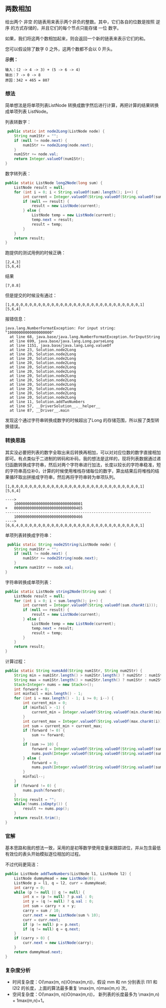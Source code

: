## 两数相加

给出两个 非空 的链表用来表示两个非负的整数。其中，它们各自的位数是按照 逆序 的方式存储的，并且它们的每个节点只能存储 一位 数字。

如果，我们将这两个数相加起来，则会返回一个新的链表来表示它们的和。

您可以假设除了数字 0 之外，这两个数都不会以 0 开头。

**示例：**

````text
输入：(2 -> 4 -> 3) + (5 -> 6 -> 4)
输出：7 -> 0 -> 8
原因：342 + 465 = 807
````

### 想法

简单想法是将单项列表ListNode 转换成数字然后进行计算，再把计算的结果转换成单项列表 ListNode。


列表转数字：

````java
 public static int node2Long(ListNode node) {
    String num1Str = "";
    if (null != node.next) {
        num1Str += node2Long(node.next);
    }
    num1Str += node.val;
    return Integer.valueOf(num1Str);
}
````

数字转列表：

````java
public static ListNode long2Node(long sum) {
    ListNode result = null;
    for (int i = 0; i < String.valueOf(sum).length(); i++) {
        int current = Integer.valueOf(String.valueOf(String.valueOf(sum).charAt(i)));
        if (null == result) {
            result = new ListNode(current);
        } else {
            ListNode temp = new ListNode(current);
            temp.next = result;
            result = temp;
        }
    }
    return result;
}
````

跑提供的测试用例的时候正确：

````text
[2,4,3]
[5,6,4]
````

结果

```
[7,0.8]
```

但是提交的时候没有通过：

````text
[1,0,0,0,0,0,0,0,0,0,0,0,0,0,0,0,0,0,0,0,0,0,0,0,0,0,0,0,0,0,1]
[5,6,4]
````

报错信息：

````text
java.lang.NumberFormatException: For input string: "10000000000000000000"
  at line 68, java.base/java.lang.NumberFormatException.forInputString
  at line 699, java.base/java.lang.Long.parseLong
  at line 1151, java.base/java.lang.Long.valueOf
  at line 23, Solution.node2Long
  at line 20, Solution.node2Long
  at line 20, Solution.node2Long
  at line 20, Solution.node2Long
  at line 20, Solution.node2Long
  at line 20, Solution.node2Long
  at line 20, Solution.node2Long
  at line 20, Solution.node2Long
  at line 20, Solution.node2Long
  at line 20, Solution.node2Long
  at line 20, Solution.node2Long
  at line 20, Solution.node2Long
  at line 11, Solution.addTwoNumbers
  at line 57, __DriverSolution__.__helper__
  at line 87, __Driver__.main
````

发现这个通过字符串转换成数字的时候超出了Long 的存储范围，所以报了类型转换错误。

### 转换思路

其实没必要把列表的数字全取出来后转换再相加，可以对对应位数的数字直接相加即可。有点类似于二进制的转码和补码，我的想法是这样的，现将列表数据通过递归函数转换成字符串，然后对两个字符串进行加法，长度以较长的字符串稳准，短的字符串高位补0，计算的时候使用堆栈存储每位的数字，算出结果后将堆栈的结果循环取出拼接成字符串，然后再将字符串转为单项队列。

````text
[1,0,0,0,0,0,0,0,0,0,0,0,0,0,0,0,0,0,0,0,0,0,0,0,0,0,0,0,0,0,1]
[5,6,4]

---->
    1000000000000000000000000000001
+   0000000000000000000000000000465
------------------------------------------------------------------      
    1000000000000000000000000000466
---->
[6,6,4,0,0,0,0,0,0,0,0,0,0,0,0,0,0,0,0,0,0,0,0,0,0,0,0,0,0,0,1]
````

单项列表转换成字符串：

````java
 public static String node2String(ListNode node) {
    String num1Str = "";
    if (null != node.next) {
        num1Str += node2String(node.next);
    }
    return num1Str += node.val;
}
````

字符串转换成单项列表：

````java
public static ListNode string2Node(String sum) {
    ListNode result = null;
    for (int i = 0; i < sum.length(); i++) {
        int current = Integer.valueOf(String.valueOf(sum.charAt(i)));
        if (null == result) {
            result = new ListNode(current);
        } else {
            ListNode temp = new ListNode(current);
            temp.next = result;
            result = temp;
        }
    }
    return result;
}
````

计算过程：

````java
public static String numsAdd(String num1Str, String num2Str) {
    String min = num1Str.length() > num2Str.length() ? num2Str : num1Str;
    String max = num1Str.length() > num2Str.length() ? num1Str : num2Str;
    Stack<Integer> nums = new Stack<>();
    int forward = 0;
    int minTail = min.length() - 1;
    for (int i = max.length() - 1; i >= 0; i--) {
        int current_min = 0;
        if (minTail > -1) {
            current_min = Integer.valueOf(String.valueOf(min.charAt(minTail)));
        }
        int current_max = Integer.valueOf(String.valueOf(max.charAt(i)));
        int sum = current_min + current_max;
        if (forward != 0) {
            sum += forward;
        }
        if (sum >= 10) {
            forward = Integer.valueOf(String.valueOf(String.valueOf(sum).charAt(0)));
            nums.push(Integer.valueOf(String.valueOf(String.valueOf(sum).charAt(1))));
        } else {
            forward = 0;
            nums.push(Integer.valueOf(String.valueOf(String.valueOf(sum).charAt(0))));
        }
        minTail--;
    }
    if (forward != 0) {
        nums.push(forward);
    }
    String result = "";
    while(!nums.isEmpty()) {
        result += nums.pop();
    }
    return result.trim();
}
````

### 官解

基本思路和我的想法一致，采用的是初等数学使用变量来跟踪进位，并从包含最低有效位的表头开始模拟逐位相加的过程。

不过代码更简洁：

````java
public ListNode addTwoNumbers(ListNode l1, ListNode l2) {
    ListNode dummyHead = new ListNode(0);
    ListNode p = l1, q = l2, curr = dummyHead;
    int carry = 0;
    while (p != null || q != null) {
        int x = (p != null) ? p.val : 0;
        int y = (q != null) ? q.val : 0;
        int sum = carry + x + y;
        carry = sum / 10;
        curr.next = new ListNode(sum % 10);
        curr = curr.next;
        if (p != null) p = p.next;
        if (q != null) q = q.next;
    }
    if (carry > 0) {
        curr.next = new ListNode(carry);
    }
    return dummyHead.next;
}
````

### 复杂度分析

+ 时间复杂度：O(\max(m, n))O(max(m,n))，假设 mm 和 nn 分别表示 l1l1 和 l2l2 的长度，上面的算法最多重复 \max(m, n)max(m,n) 次。
+ 空间复杂度：O(\max(m, n))O(max(m,n))， 新列表的长度最多为 \max(m,n) + 1max(m,n)+1。
